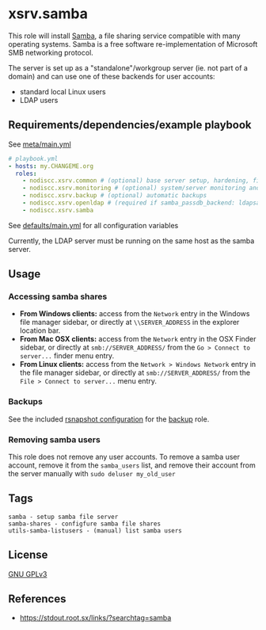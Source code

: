 # xsrv.samba

This role will install [Samba](https://en.wikipedia.org/wiki/Samba_(software)), a file sharing service compatible with many operating systems. Samba is a free software re-implementation of Microsoft SMB networking protocol.

The server is set up as a "standalone"/workgroup server (ie. not part of a domain) and can use one of these backends for user accounts:
- standard local Linux users
- LDAP users

## Requirements/dependencies/example playbook

See [meta/main.yml](meta/main.yml)

```yaml
# playbook.yml
- hosts: my.CHANGEME.org
  roles:
    - nodiscc.xsrv.common # (optional) base server setup, hardening, firewall
    - nodiscc.xsrv.monitoring # (optional) system/server monitoring and health checks
    - nodiscc.xsrv.backup # (optional) automatic backups
    - nodiscc.xsrv.openldap # (required if samba_passdb_backend: ldapsam) LDAP user backend
    - nodiscc.xsrv.samba
```

See [defaults/main.yml](defaults/main.yml) for all configuration variables

Currently, the LDAP server must be running on the same host as the samba server.

## Usage

### Accessing samba shares

- **From Windows clients:** access from the `Network` entry in the Windows file manager sidebar, or directly at `\\SERVER_ADDRESS` in the explorer location bar.
- **From Mac OSX clients:** access from the `Network` entry in the OSX Finder sidebar, or directly at `smb://SERVER_ADDRESS/` from the `Go > Connect to server...` finder menu entry.
- **From Linux clients:** access from the `Network > Windows Network` entry in the file manager sidebar, or directly at `smb://SERVER_ADDRESS/` from the `File > Connect to server...` menu entry.

### Backups

See the included [rsnapshot configuration](templates/etc_rsnapshot.d_samba.conf.j2) for the [backup](../backup/) role.

### Removing samba users

This role does not remove any user accounts. To remove a samba user account, remove it from the `samba_users` list, and remove their account from the server manually with `sudo deluser my_old_user`

## Tags

<!--BEGIN TAGS LIST-->
```
samba - setup samba file server
samba-shares - configfure samba file shares
utils-samba-listusers - (manual) list samba users
```
<!--END TAGS LIST-->

## License

[GNU GPLv3](../../LICENSE)


## References

- https://stdout.root.sx/links/?searchtag=samba
